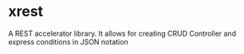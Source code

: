 # xrest
A REST accelerator library. It allows for creating CRUD Controller and express conditions in JSON notation
